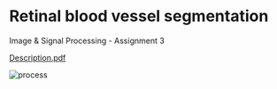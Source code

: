 # Retinal blood vessel segmentation

Image &amp; Signal Processing - Assignment 3

[Description.pdf](https://github.com/mericsferenc/Retinal-blood-vessel-segmentation/files/13515559/Retinal_blood_vessel_segmentation__Ferenc_Merics.pdf)

![process](https://github.com/mericsferenc/Retinal-blood-vessel-segmentation/assets/78168280/e4a4e4f4-5270-4320-95ed-09b09339c87c)
